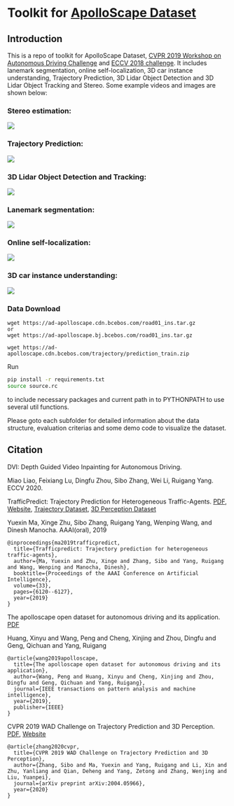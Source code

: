# Toolkit for [ApolloScape Dataset](http://apolloscape.auto/index.html)

## Introduction
This is a repo of toolkit for ApolloScape Dataset, [CVPR 2019 Workshop on Autonomous Driving Challenge](http://wad.ai/2019/challenge.html) and [ECCV 2018 challenge](http://apolloscape.auto/ECCV/index.html). It includes lanemark segmentation, online self-localization, 3D car instance understanding, Trajectory Prediction, 3D Lidar Object Detection and 3D Lidar Object Tracking and Stereo. Some example videos and images are shown below:

### Stereo estimation:
![](./examples/stereo_depth.png)

### Trajectory Prediction:
![](./examples/trajectory-prediction.gif)

### 3D Lidar Object Detection and Tracking:
![](./examples/3d-tracking.gif)

### Lanemark segmentation:
![](./examples/lanemark-segmentation.gif)

### Online self-localization:
![](./examples/self-localization.gif)

### 3D car instance understanding:
![](./examples/3d-car-instance.png)

### Data Download
```
wget https://ad-apolloscape.cdn.bcebos.com/road01_ins.tar.gz 
or
wget https://ad-apolloscape.bj.bcebos.com/road01_ins.tar.gz

wget https://ad-apolloscape.cdn.bcebos.com/trajectory/prediction_train.zip
```

Run 
```bash
pip install -r requirements.txt
source source.rc
```
to include necessary packages and current path in to PYTHONPATH to use several util functions.

Please goto each subfolder for detailed information about the data structure, evaluation criterias and some demo code to visualize the dataset.

## Citation

DVI: Depth Guided Video Inpainting for Autonomous Driving.

Miao Liao, Feixiang Lu, Dingfu Zhou, Sibo Zhang, Wei Li, Ruigang Yang.  ECCV 2020.

TrafficPredict: Trajectory Prediction for Heterogeneous Traffic-Agents. [PDF](https://arxiv.org/abs/1811.02146), [Website](http://gamma.cs.unc.edu/TPredict/TrafficPredict.html), [Trajectory Dataset](http://apolloscape.auto/trajectory.html), [3D Perception Dataset](http://apolloscape.auto/tracking.html)


Yuexin Ma, Xinge Zhu, Sibo Zhang, Ruigang Yang, Wenping Wang, and Dinesh Manocha. AAAI(oral), 2019

```
@inproceedings{ma2019trafficpredict,
  title={Trafficpredict: Trajectory prediction for heterogeneous traffic-agents},
  author={Ma, Yuexin and Zhu, Xinge and Zhang, Sibo and Yang, Ruigang and Wang, Wenping and Manocha, Dinesh},
  booktitle={Proceedings of the AAAI Conference on Artificial Intelligence},
  volume={33},
  pages={6120--6127},
  year={2019}
}
```

The apolloscape open dataset for autonomous driving and its application. [PDF](https://arxiv.org/pdf/1803.06184.pdf)

Huang, Xinyu and Wang, Peng and Cheng, Xinjing and Zhou, Dingfu and Geng, Qichuan and Yang, Ruigang

```
@article{wang2019apolloscape,
  title={The apolloscape open dataset for autonomous driving and its application},
  author={Wang, Peng and Huang, Xinyu and Cheng, Xinjing and Zhou, Dingfu and Geng, Qichuan and Yang, Ruigang},
  journal={IEEE transactions on pattern analysis and machine intelligence},
  year={2019},
  publisher={IEEE}
}
```

CVPR 2019 WAD Challenge on Trajectory Prediction and 3D Perception. [PDF](https://arxiv.org/pdf/2004.05966.pdf), [Website](http://wad.ai/2019/challenge.html)
```
@article{zhang2020cvpr,
  title={CVPR 2019 WAD Challenge on Trajectory Prediction and 3D Perception},
  author={Zhang, Sibo and Ma, Yuexin and Yang, Ruigang and Li, Xin and Zhu, Yanliang and Qian, Deheng and Yang, Zetong and Zhang, Wenjing and Liu, Yuanpei},
  journal={arXiv preprint arXiv:2004.05966},
  year={2020}
}
```
